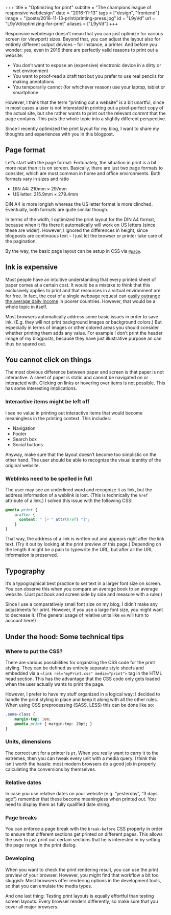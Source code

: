 +++
title = "Optimizing for print"
subtitle = "The champions league of responsive webdesign"
date = "2016-11-13"
tags = ["design", "frontend"]
image = "/posts/2016-11-13-print/printing-press.jpg"
id = "L9yVd"
url = "L9yVd/optimizing-for-print"
aliases = ["L9yVd"]
+++

Responsive webdesign doesn’t mean that you can just optimize for various screen (or viewport) sizes. Beyond that, you can adjust the layout also for entirely different output devices – for instance, a printer. And before you wonder: yes, even in 2016 there are perfectly valid reasons to print out a website:

- You don’t want to expose an (expensive) electronic device in a dirty or wet environment
- You want to proof-read a draft text but you prefer to use real pencils for making annotations
- You temporarily cannot (for whichever reason) use your laptop, tablet or smartphone

However, I think that the term “printing out a website” is a bit unartful, since in most cases a user is not interested in printing out a pixel-perfect copy of the actual site, but she rather wants to print out the relevant *content* that the page contains. This puts the whole topic into a slightly different perspective.

Since I recently optimized the print layout for my blog, I want to share my thoughts and experiences with you in this blogpost.

## Page format

Let’s start with the page format: Fortunately, the situation in print is a bit more neat than it is on screen. Basically, there are just two page formats to consider, which are most common in home and office environments. Both formats vary in sizes and ratio

- DIN A4: 210mm × 297mm
- US letter: 215.9mm × 279.4mm

DIN A4 is more longish whereas the US letter format is more clinched. Eventually, both formats are quite similar though.

In terms of the width, I optimized the print layout for the DIN A4 format, because when it fits there it automatically will work on US letters (since these are wider). However, I ignored the differences in height, since blogposts are continuous text – I just let the browser or printer take care of the pagination.

By the way, the basic page layout can be setup in CSS via [`@page`](https://developer.mozilla.org/en/docs/Web/CSS/@page).

## Ink is expensive

Most people have an intuitive understanding that every printed sheet of paper comes at a certain cost. It would be a mistake to think that this exclusively applies to print and that resources in a virtual environment are for free. In fact, the cost of a single webpage request can [easily outrange the average daily income](https://whatdoesmysitecost.com) in poorer countries. However, that would be a whole topic in itself.

Most browsers automatically address some basic issues in order to save ink. (E.g. they will not print background images or background colors.) But especially in terms of images or other colored areas you should consider whether printing them adds any value. For example I don’t print the header image of my blogposts, because they have just illustrative purpose an can thus be spared out.

## You cannot click on things

The most obvious difference between paper and screen is that paper is not interactive. A sheet of paper is static and cannot be navigated on or interacted with. Clicking on links or hovering over items is not possible. This has some interesting implications.

### Interactive items might be left off

I see no value in printing out interactive items that would become meaningless in the printing context. This includes:

- Navigation
- Footer
- Search box
- Social buttons

Anyway, make sure that the layout doesn’t become too simplistic on the other hand. The user should be able to recognize the visual identity of the original website.

### Weblinks need to be spelled in full

The user may see an underlined word and recognize it as link, but the address information of a weblink is lost. (This is technically the `href` attribute of a link.) I solved this issue with the following CSS:

```CSS
@media print {
    a:after {
      content: " [➚ " attr(href) "]";
    }
}
```

That way, the address of a link is written out and appears right after the link text. (Try it out by looking at the print preview of this page.) Depending on the length it might be a pain to typewrite the URL, but after all the URL information is preserved.

## Typography

It’s a typographical best practice to set text in a larger font size on screen. You can observe this when you compare an average book to an average website. (Just put book and screen side by side and measure with a ruler.)

Since I use a comparatively small font size on my blog, I didn’t make any adjustments for print. However, if you use a large font size, you might want to decrease it. (The general usage of relative units like `em` will turn to account here!)

## Under the hood: Some technical tips

### Where to put the CSS?

There are various possibilities for organizing the CSS code for the print styling. They can be defined as entirely separate style sheets and embedded via a `<link rel="myPrint.css" media="print">` tag in the HTML head section. This has the advantage that the CSS code only gets loaded when the user actually wants to print the page.

However, I prefer to have my stuff organized in a logical way: I decided to handle the print styling in place and keep it along with all the other rules. When using CSS preprocessing (SASS, LESS) this can be done like so:

```CSS
.some-class {
    margin-top: 1em;
    @media print { margin-top: 20pt; }
}
```

### Units, dimensions

The correct unit for a printer is `pt`. When you really want to carry it to the extremes, then you can tweak every unit with a media query. I think this isn’t worth the hassle: most modern browsers do a good job in properly calculating the conversions by themselves.

### Relative dates

In case you use relative dates on your website (e.g. “yesterday”, “3 days ago”) remember that these become meaningless when printed out. You need to display them as fully qualified date string.

### Page breaks

You can enforce a page break with the `break-before` CSS property in order to ensure that different sections get printed on different pages. This allows the user to just print out certain sections that he is interested in by setting the page range in the print dialog.

### Developing

When you want to check the print rendering result, you can use the print preview of your browser. However, you might find that workflow a bit too sluggish: Most browsers offer rendering options in the development tools, so that you can emulate the media types.

And one last thing: Testing print layouts is equally effortful than testing screen layouts. Every browser renders differently, so make sure that you cover all major browsers.
